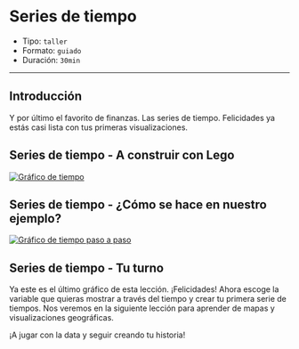 # Series de tiempo

* Tipo: `taller`
* Formato: `guiado`
* Duración: `30min`

***

## Introducción

Y por último el favorito de finanzas. Las series de tiempo. Felicidades ya estás
casi lista con tus primeras visualizaciones.

## Series de tiempo - A construir con Lego

[![Gráfico de tiempo](https://embed-ssl.wistia.com/deliveries/a93baea3d3012d932d673f3e5bfc3f52718d2597.jpg?image_play_button_size=2x&amp;image_crop_resized=960x540&amp;image_play_button=1&amp;image_play_button_color=f7b617e0)](https://laboratoria.wistia.com/medias/jlg5l6ijaa?wvideo=jlg5l6ijaa)

## Series de tiempo - ¿Cómo se hace en nuestro ejemplo?

[![Gráfico de tiempo paso a paso](https://embed-ssl.wistia.com/deliveries/dbed807737129e34517516fc0aa0fab050e6356b.jpg?image_play_button_size=2x&amp;image_crop_resized=960x540&amp;image_play_button=1&amp;image_play_button_color=f7b617e0)](https://laboratoria.wistia.com/medias/3um8bupj0t?wvideo=3um8bupj0t)


## Series de tiempo - Tu turno

Ya este es el último gráfico de esta lección. ¡Felicidades! Ahora escoge la
variable que quieras mostrar a través del tiempo y crear tu primera serie de
tiempos. Nos veremos en la siguiente lección para aprender de mapas y
visualizaciones geográficas.

¡A jugar con la data y seguir creando tu historia!
